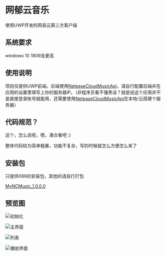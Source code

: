 # 网郁云音乐

使用UWP开发的网易云第三方客户端

## 系统要求
windows 10 1809及更高

## 使用说明
项目仅提供UWP前端，后端使用[NeteaseCloudMusicApi](https://github.com/Binaryify/NeteaseCloudMusicApi)，请自行配置后端并在应用的设置里填写上你的服务器IP。（非程序员看不懂黑话？就是说这个应用并不是直接登录账号就能用，还需要使用[NeteaseCloudMusicApi](https://github.com/Binaryify/NeteaseCloudMusicApi)在本地/云搭建个服务器）

## 代码规范？
这个，怎么说呢，嗯，凑合看吧 :)

整体代码较为简单粗暴，功能不复杂，写的时候就怎么方便怎么来了

## 安装包

只提供X86的安装包，其他的请自行打包

[MyNCMusic_1.0.0.0](https://github.com/qedsd/MyNCMusic/releases/download/1.0.0.0/MyNCMusic_1.0.0.0_Test.zip)

## 预览图
![初始化](https://github.com/qedsd/MyNCMusic/blob/master/Img/initial.png)

![主界面](https://github.com/qedsd/MyNCMusic/blob/master/Img/home.png)

![列表](https://github.com/qedsd/MyNCMusic/blob/master/Img/list.png)

![播放界面](https://github.com/qedsd/MyNCMusic/blob/master/Img/playing.png)

